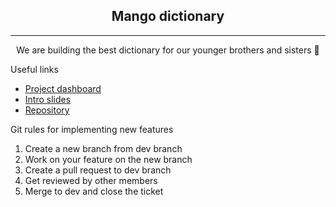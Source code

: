 
<h2 align="center">Mango dictionary</h2>

---
<p align="center">We are building the best dictionary for our younger brothers and sisters 💪</p>
</div>

Useful links
- [Project dashboard](https://github.com/users/eba472/projects/2/views/2?visibleFields=%5B%22Title%22%2C%22Assignees%22%2C%22Status%22%2C%22Labels%22%5D)
- [Intro slides](https://docs.google.com/presentation/d/1mAfnJwzYjTe84UW2Q8uMQAWBfQviwF018gzzCVkptyc/edit?usp=sharing)
- [Repository](https://github.com/eba472/mango-mobile)



Git rules for implementing new features
1. Create a new branch from dev branch
2. Work on your feature on the new branch
3. Create a pull request to dev branch
4. Get reviewed by other members
5. Merge to dev and close the ticket